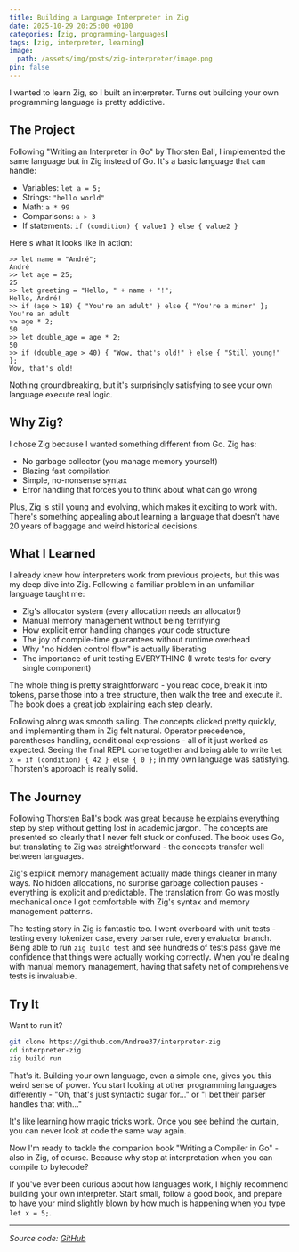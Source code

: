 ```yaml
---
title: Building a Language Interpreter in Zig
date: 2025-10-29 20:25:00 +0100
categories: [zig, programming-languages]
tags: [zig, interpreter, learning]
image:
  path: /assets/img/posts/zig-interpreter/image.png
pin: false
---
```


I wanted to learn Zig, so I built an interpreter. Turns out building your own programming language is pretty addictive.

## The Project

Following "Writing an Interpreter in Go" by Thorsten Ball, I implemented the same language but in Zig instead of Go. It's a basic language that can handle:

- Variables: `let a = 5;`
- Strings: `"hello world"`
- Math: `a * 99`
- Comparisons: `a > 3`
- If statements: `if (condition) { value1 } else { value2 }`

Here's what it looks like in action:

```
>> let name = "André";
André
>> let age = 25;
25
>> let greeting = "Hello, " + name + "!";
Hello, André!
>> if (age > 18) { "You're an adult" } else { "You're a minor" };
You're an adult
>> age * 2;
50
>> let double_age = age * 2;
50
>> if (double_age > 40) { "Wow, that's old!" } else { "Still young!" };
Wow, that's old!
```

Nothing groundbreaking, but it's surprisingly satisfying to see your own language execute real logic.

## Why Zig?

I chose Zig because I wanted something different from Go. Zig has:
- No garbage collector (you manage memory yourself)
- Blazing fast compilation
- Simple, no-nonsense syntax
- Error handling that forces you to think about what can go wrong

Plus, Zig is still young and evolving, which makes it exciting to work with. There's something appealing about learning a language that doesn't have 20 years of baggage and weird historical decisions.

## What I Learned

I already knew how interpreters work from previous projects, but this was my deep dive into Zig. Following a familiar problem in an unfamiliar language taught me:
- Zig's allocator system (every allocation needs an allocator!)
- Manual memory management without being terrifying
- How explicit error handling changes your code structure
- The joy of compile-time guarantees without runtime overhead
- Why "no hidden control flow" is actually liberating
- The importance of unit testing EVERYTHING (I wrote tests for every single component)

The whole thing is pretty straightforward - you read code, break it into tokens, parse those into a tree structure, then walk the tree and execute it. The book does a great job explaining each step clearly.

Following along was smooth sailing. The concepts clicked pretty quickly, and implementing them in Zig felt natural. Operator precedence, parentheses handling, conditional expressions - all of it just worked as expected. Seeing the final REPL come together and being able to write `let x = if (condition) { 42 } else { 0 };` in my own language was satisfying. Thorsten's approach is really solid.

## The Journey

Following Thorsten Ball's book was great because he explains everything step by step without getting lost in academic jargon. The concepts are presented so clearly that I never felt stuck or confused. The book uses Go, but translating to Zig was straightforward - the concepts transfer well between languages.

Zig's explicit memory management actually made things cleaner in many ways. No hidden allocations, no surprise garbage collection pauses - everything is explicit and predictable. The translation from Go was mostly mechanical once I got comfortable with Zig's syntax and memory management patterns.

The testing story in Zig is fantastic too. I went overboard with unit tests - testing every tokenizer case, every parser rule, every evaluator branch. Being able to run `zig build test` and see hundreds of tests pass gave me confidence that things were actually working correctly. When you're dealing with manual memory management, having that safety net of comprehensive tests is invaluable.

## Try It

Want to run it? 

```bash
git clone https://github.com/Andree37/interpreter-zig
cd interpreter-zig
zig build run
```

That's it. Building your own language, even a simple one, gives you this weird sense of power. You start looking at other programming languages differently - "Oh, that's just syntactic sugar for..." or "I bet their parser handles that with..."

It's like learning how magic tricks work. Once you see behind the curtain, you can never look at code the same way again.

Now I'm ready to tackle the companion book "Writing a Compiler in Go" - also in Zig, of course. Because why stop at interpretation when you can compile to bytecode?

If you've ever been curious about how languages work, I highly recommend building your own interpreter. Start small, follow a good book, and prepare to have your mind slightly blown by how much is happening when you type `let x = 5;`.

---

*Source code: [GitHub](https://github.com/Andree37/interpreter-zig)*
